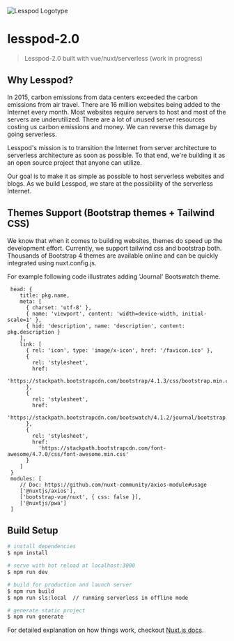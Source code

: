 ![Lesspod Logotype](https://github.com/Tobaloidee/lesspod/blob/master/images/readme-logo.png)

# lesspod-2.0

> Lesspod-2.0 built with vue/nuxt/serverless (work in progress)

## Why Lesspod?

In 2015, carbon emissions from data centers exceeded the carbon emissions from air travel. There are 16 million websites being added to the Internet every month. Most websites require servers to host and most of the servers are underutilized. There are a lot of unused server resources costing us carbon emissions and money. We can reverse this damage by going serverless.

Lesspod's mission is to transition the Internet from server architecture to serverless architecture as soon as possible. To that end, we're building it as an open source project that anyone can utilize.

Our goal is to make it as simple as possible to host serverless websites and blogs. As we build Lesspod, we stare at the possibility of the serverless Internet.

## Themes Support (Bootstrap themes + Tailwind CSS)

We know that when it comes to building websites, themes do speed up the development effort. Currently, we support tailwind css and bootstrap both. Thousands of Bootstrap 4 themes are available online and can be quickly integrated using nuxt.config.js.

For example following code illustrates adding 'Journal' Bootswatch theme.

```
 head: {
    title: pkg.name,
    meta: [
      { charset: 'utf-8' },
      { name: 'viewport', content: 'width=device-width, initial-scale=1' },
      { hid: 'description', name: 'description', content: pkg.description }
    ],
    link: [
      { rel: 'icon', type: 'image/x-icon', href: '/favicon.ico' },
      {
        rel: 'stylesheet',
        href:
          'https://stackpath.bootstrapcdn.com/bootstrap/4.1.3/css/bootstrap.min.css'
      },
      {
        rel: 'stylesheet',
        href:
          'https://stackpath.bootstrapcdn.com/bootswatch/4.1.2/journal/bootstrap.min.css'
      },
      {
        rel: 'stylesheet',
        href:
          'https://stackpath.bootstrapcdn.com/font-awesome/4.7.0/css/font-awesome.min.css'
      }
    ]
 }
 modules: [
    // Doc: https://github.com/nuxt-community/axios-module#usage
    ['@nuxtjs/axios'],
    ['bootstrap-vue/nuxt', { css: false }],
    ['@nuxtjs/pwa']
 ]
```

## Build Setup

```bash
# install dependencies
$ npm install

# serve with hot reload at localhost:3000
$ npm run dev

# build for production and launch server
$ npm run build
$ npm run sls:local  // running serverless in offline mode

# generate static project
$ npm run generate
```

For detailed explanation on how things work, checkout [Nuxt.js docs](https://nuxtjs.org).
